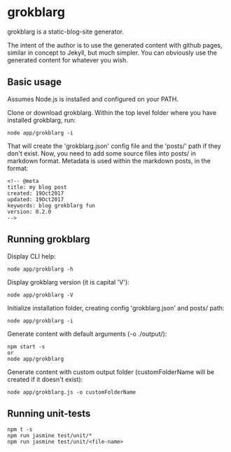# grokblarg
grokblarg is a static-blog-site generator.

The intent of the author is to use the generated content with github pages, similar in concept to Jekyll, but much simpler. You can obviously use the generated content for whatever you wish.

## Basic usage
Assumes Node.js is installed and configured on your PATH.

Clone or download grokblarg. Within the top level folder where you have installed grokblarg, run:

    node app/grokblarg -i

That will create the 'grokblarg.json' config file and the 'posts/' path if they don't exist. Now, you need to add some source files into posts/ in markdown format. Metadata is used within the markdown posts, in the format:

    <!-- @meta
    title: my blog post
    created: 19Oct2017
    updated: 19Oct2017
    keywords: blog grokblarg fun
    version: 0.2.0
    -->

## Running grokblarg
Display CLI help:

    node app/grokblarg -h

Display grokblarg version (it is capital 'V'):

    node app/grokblarg -V

Initialize installation folder, creating config 'grokblarg.json' and posts/ path:

    node app/grokblarg -i

Generate content with default arguments (-o ./output/):

    npm start -s
    or
    node app/grokblarg

Generate content with custom output folder (customFolderName will be created if it doesn't exist):

    node app/grokblarg.js -o customFolderName


## Running unit-tests
`npm t -s`  
`npm run jasmine test/unit/*`  
`npm run jasmine test/unit/<file-name>`  
